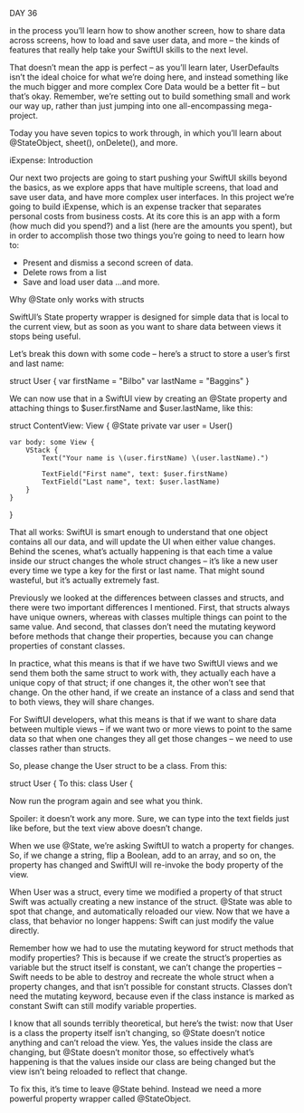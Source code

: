 DAY 36


in the process you’ll learn how to show another screen, how to share data across screens, how to load and save user data, and more – the kinds of features that really help take your SwiftUI skills to the next level.

That doesn’t mean the app is perfect – as you’ll learn later, UserDefaults isn’t the ideal choice for what we’re doing here, and instead something like the much bigger and more complex Core Data would be a better fit – but that’s okay. Remember, we’re setting out to build something small and work our way up, rather than just jumping into one all-encompassing mega-project.

Today you have seven topics to work through, in which you’ll learn about @StateObject, sheet(), onDelete(), and more.



iExpense: Introduction


Our next two projects are going to start pushing your SwiftUI skills beyond the basics, as we explore apps that have multiple screens, that load and save user data, and have more complex user interfaces.
In this project we’re going to build iExpense, which is an expense tracker that separates personal costs from business costs. At its core this is an app with a form (how much did you spend?) and a list (here are the amounts you spent), but in order to accomplish those two things you’re going to need to learn how to:
* Present and dismiss a second screen of data.
* Delete rows from a list
* Save and load user data
…and more.




Why @State only works with structs



SwiftUI’s State property wrapper is designed for simple data that is local to the current view, but as soon as you want to share data between views it stops being useful.

Let’s break this down with some code – here’s a struct to store a user’s first and last name:

struct User {
    var firstName = "Bilbo"
    var lastName = "Baggins"
}

We can now use that in a SwiftUI view by creating an @State property and attaching things to $user.firstName and $user.lastName, like this:

struct ContentView: View {
    @State private var user = User()

    var body: some View {
        VStack {
            Text("Your name is \(user.firstName) \(user.lastName).")

            TextField("First name", text: $user.firstName)
            TextField("Last name", text: $user.lastName)
        }
    }
}

That all works: SwiftUI is smart enough to understand that one object contains all our data, and will update the UI when either value changes. Behind the scenes, what’s actually happening is that each time a value inside our struct changes the whole struct changes – it’s like a new user every time we type a key for the first or last name. That might sound wasteful, but it’s actually extremely fast.

Previously we looked at the differences between classes and structs, and there were two important differences I mentioned. First, that structs always have unique owners, whereas with classes multiple things can point to the same value. And second, that classes don’t need the mutating keyword before methods that change their properties, because you can change properties of constant classes.

In practice, what this means is that if we have two SwiftUI views and we send them both the same struct to work with, they actually each have a unique copy of that struct; if one changes it, the other won’t see that change. On the other hand, if we create an instance of a class and send that to both views, they will share changes.

For SwiftUI developers, what this means is that if we want to share data between multiple views – if we want two or more views to point to the same data so that when one changes they all get those changes – we need to use classes rather than structs.

So, please change the User struct to be a class. From this:

struct User {
To this:
class User {

Now run the program again and see what you think.

Spoiler: it doesn’t work any more. Sure, we can type into the text fields just like before, but the text view above doesn’t change.

When we use @State, we’re asking SwiftUI to watch a property for changes. So, if we change a string, flip a Boolean, add to an array, and so on, the property has changed and SwiftUI will re-invoke the body property of the view.

When User was a struct, every time we modified a property of that struct Swift was actually creating a new instance of the struct. @State was able to spot that change, and automatically reloaded our view. Now that we have a class, that behavior no longer happens: Swift can just modify the value directly.

Remember how we had to use the mutating keyword for struct methods that modify properties? This is because if we create the struct’s properties as variable but the struct itself is constant, we can’t change the properties – Swift needs to be able to destroy and recreate the whole struct when a property changes, and that isn’t possible for constant structs. Classes don’t need the mutating keyword, because even if the class instance is marked as constant Swift can still modify variable properties.

I know that all sounds terribly theoretical, but here’s the twist: now that User is a class the property itself isn’t changing, so @State doesn’t notice anything and can’t reload the view. Yes, the values inside the class are changing, but @State doesn’t monitor those, so effectively what’s happening is that the values inside our class are being changed but the view isn’t being reloaded to reflect that change.

To fix this, it’s time to leave @State behind. Instead we need a more powerful property wrapper called @StateObject.


